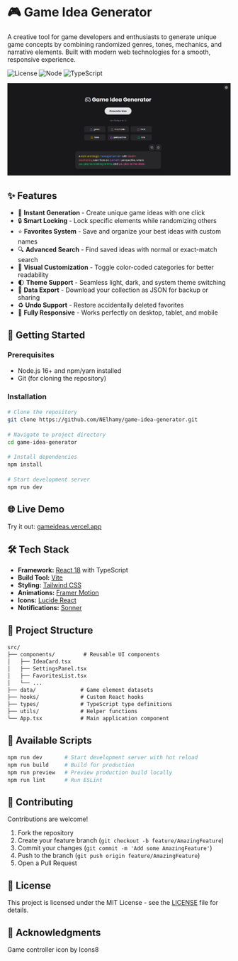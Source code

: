 # 🎮 Game Idea Generator

A creative tool for game developers and enthusiasts to generate unique game concepts by combining randomized genres, tones, mechanics, and narrative elements. Built with modern web technologies for a smooth, responsive experience.

![License](https://img.shields.io/badge/license-MIT-blue.svg)
![Node](https://img.shields.io/badge/node-%3E%3D16-green)
![TypeScript](https://img.shields.io/badge/TypeScript-5.0-blue)

![Generator Dark Mode](./public/screenshots/generator-dark.png)

## ✨ Features

- 🎲 **Instant Generation** - Create unique game ideas with one click
- 🔒 **Smart Locking** - Lock specific elements while randomizing others
- ⭐ **Favorites System** - Save and organize your best ideas with custom names
- 🔍 **Advanced Search** - Find saved ideas with normal or exact-match search
- 🎨 **Visual Customization** - Toggle color-coded categories for better readability
- 🌓 **Theme Support** - Seamless light, dark, and system theme switching
- 💾 **Data Export** - Download your collection as JSON for backup or sharing
- ♻️ **Undo Support** - Restore accidentally deleted favorites
- 📱 **Fully Responsive** - Works perfectly on desktop, tablet, and mobile

## 🚀 Getting Started

### Prerequisites

- Node.js 16+ and npm/yarn installed
- Git (for cloning the repository)

### Installation

```bash
# Clone the repository
git clone https://github.com/NElhamy/game-idea-generator.git

# Navigate to project directory
cd game-idea-generator

# Install dependencies
npm install

# Start development server
npm run dev
```

## 🌐 Live Demo

Try it out: [gameideas.vercel.app](https://gameideas.vercel.app)

## 🛠️ Tech Stack

- **Framework:** [React 18](https://reactjs.org/) with TypeScript
- **Build Tool:** [Vite](https://vitejs.dev/)
- **Styling:** [Tailwind CSS](https://tailwindcss.com/)
- **Animations:** [Framer Motion](https://www.framer.com/motion/)
- **Icons:** [Lucide React](https://lucide.dev/)
- **Notifications:** [Sonner](https://sonner.emilkowal.ski/)

## 📁 Project Structure

```
src/
├── components/         # Reusable UI components
│   ├── IdeaCard.tsx
│   ├── SettingsPanel.tsx
│   ├── FavoritesList.tsx
│   └── ...
├── data/              # Game element datasets
├── hooks/             # Custom React hooks
├── types/             # TypeScript type definitions
├── utils/             # Helper functions
└── App.tsx            # Main application component
```

## 🔧 Available Scripts

```bash
npm run dev       # Start development server with hot reload
npm run build     # Build for production
npm run preview   # Preview production build locally
npm run lint      # Run ESLint
```

## 🤝 Contributing

Contributions are welcome!

1. Fork the repository
2. Create your feature branch (`git checkout -b feature/AmazingFeature`)
3. Commit your changes (`git commit -m 'Add some AmazingFeature'`)
4. Push to the branch (`git push origin feature/AmazingFeature`)
5. Open a Pull Request

## 📄 License

This project is licensed under the MIT License - see the [LICENSE](LICENSE) file for details.

## 🙏 Acknowledgments

Game controller icon by Icons8
